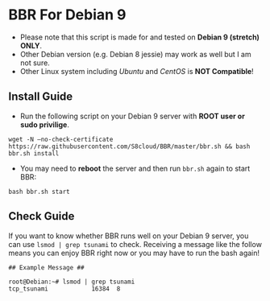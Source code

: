 # BBR For Debian 9

* Please note that this script is made for and tested on **Debian 9 (stretch) ONLY**.   
* Other Debian version (e.g. Debian 8 jessie) may work as well but I am not sure.   
* Other Linux system including *Ubuntu* and *CentOS* is **NOT Compatible**!  

## Install Guide

* Run the following script on your Debian 9 server with **ROOT user or sudo privilige**.

```
wget -N –no-check-certificate https://raw.githubusercontent.com/S8cloud/BBR/master/bbr.sh && bash bbr.sh install
```

* You may need to **reboot** the server and then run `bbr.sh` again to start BBR:

```
bash bbr.sh start
```

## Check Guide

If you want to know whether BBR runs well on your Debian 9 server, you can use `lsmod | grep tsunami` to check.
Receiving a message like the follow means you can enjoy BBR right now or you may have to run the bash again!

```
## Example Message ##

root@Debian:~# lsmod | grep tsunami
tcp_tsunami            16384  8
```
